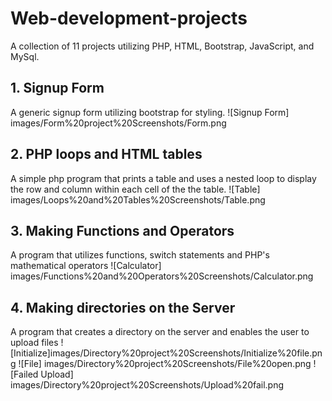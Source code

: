# Web-development-projects
A collection of 11 projects utilizing PHP, HTML, Bootstrap, JavaScript, and MySql.

## 1. Signup Form
A generic signup form utilizing bootstrap for styling.
![Signup Form] images/Form%20project%20Screenshots/Form.png

## 2. PHP loops and HTML tables
A simple php program that prints a table and uses a nested loop to display the row and
column within each cell of the the table. 
![Table] images/Loops%20and%20Tables%20Screenshots/Table.png

## 3. Making Functions and Operators
A program that utilizes functions, switch statements and PHP's mathematical operators
![Calculator] images/Functions%20and%20Operators%20Screenshots/Calculator.png

## 4. Making directories on the Server
A program that creates a directory on the server and enables the user to upload files
![Initialize]images/Directory%20project%20Screenshots/Initialize%20file.png
![File] images/Directory%20project%20Screenshots/File%20open.png
![Failed Upload] images/Directory%20project%20Screenshots/Upload%20fail.png


